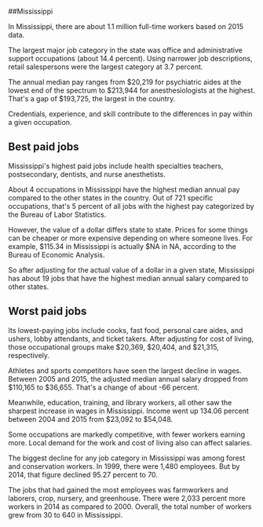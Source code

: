 

##Mississippi

In Mississippi, there are about 1.1 million full-time workers based on 2015 data.

The largest major job category in the state was <span class='occ_title_em'>office and administrative support occupations</span> (about 14.4 percent). Using narrower job descriptions, <span class='occ_title_em'>retail salespersons</span> were the largest category at 3.7 percent.
               
The annual median pay ranges from $20,219 for <span class='occ_title_em'>psychiatric aides</span> at the lowest end of the spectrum to  $213,944 for <span class='occ_title_em'>anesthesiologists</span> at the highest. That's a gap of $193,725, the largest in the country.
          
Credentials, experience, and skill contribute to the differences in pay within a given occupation.

## Best paid jobs
Mississippi's highest paid jobs include <span class='occ_title_em'>health specialties teachers, postsecondary, dentists</span>, and <span class='occ_title_em'>nurse anesthetists</span>.
               
About 4 occupations in Mississippi have the highest median annual pay compared to the other states in the country. Out of 721 specific occupations, that's 5 percent of all jobs with the highest pay categorized by the Bureau of Labor Statistics.
               
However, the value of a dollar differs state to state. Prices for some things can be cheaper or more expensive depending on where someone lives. For example, $115.34 in Mississippi is actually $NA in NA, according to the Bureau of Economic Analysis.
               
So after adjusting for the actual value of a dollar in a given state, Mississippi has about 19 jobs that have the highest median annual salary compared to other states.
               
## Worst paid jobs

Its lowest-paying jobs include <span class='occ_title_em'>cooks, fast food</span>, <span class='occ_title_em'>personal care aides</span>, and <span class='occ_title_em'>ushers, lobby attendants, and ticket takers</span>. After adjusting for cost of living, those occupational groups make $20,369,  $20,404, and  $21,315, respectively.
               
<span class='occ_title_em'>Athletes and sports competitors</span> have seen the largest decline in wages. Between 2005 and 2015, the adjusted median annual salary dropped from $110,165 to $36,655. That's a change of about -66 percent.
               
Meanwhile, <span class='occ_title_em'>education, training, and library workers, all other</span> saw the sharpest increase in wages in Mississippi. Income went up 134.06 percent between 2004 and 2015 from $23,092 to $54,048.

Some occupations are markedly competitive, with fewer workers earning more. Local demand for the work and cost of living also can affect salaries.

            
The biggest decline for any job category in Mississippi was among <span class='occ_title_em'>forest and conservation workers</span>. In 1999, there were 1,480 employees. But by 2014, that figure declined 95.27 percent to 70. 
               
The jobs that had gained the most employees was farmworkers and laborers, crop, nursery, and greenhouse. There were 2,033 percent more workers in 2014 as compared to 2000. Overall, the total number of workers grew from 30 to 640 in Mississippi.
